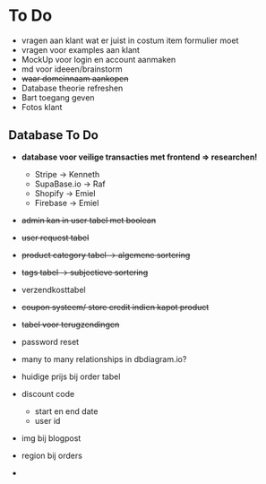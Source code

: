 # **To Do**

- vragen aan klant wat er juist in costum item formulier moet
- vragen voor examples aan klant
- MockUp voor login en account aanmaken
- md voor ideeen/brainstorm
- <s> waar domeinnaam aankopen </s>
- Database theorie refreshen
- Bart toegang geven
- Fotos klant

## **Database To Do**

- **database voor veilige transacties met frontend => researchen!**

  - Stripe -> Kenneth
  - SupaBase.io -> Raf
  - Shopify -> Emiel
  - Firebase -> Emiel

- <s> admin kan in user tabel met boolean </s>
- <s> user request tabel </s>
- <s> product category tabel -> algemene sortering </s>
- <s> tags tabel -> subjectieve sortering </s>
- verzendkosttabel
- <s> coupon systeem/ store credit indien kapot product </s>
- <s> tabel voor terugzendingen </s>
- password reset
- many to many relationships in dbdiagram.io?
- huidige prijs bij order tabel
- discount code
  - start en end date
  - user id
- img bij blogpost
- region bij orders
-
